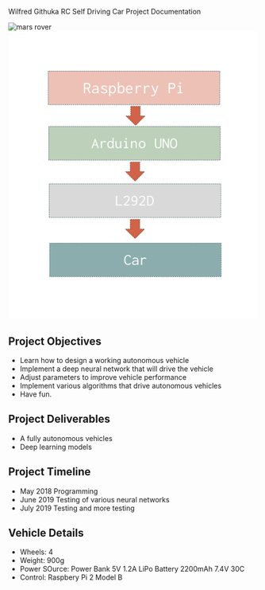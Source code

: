 Wilfred Githuka RC Self Driving Car
Project Documentation

![mars rover](https://user-images.githubusercontent.com/7964520/31209863-97c3385c-a996-11e7-800f-7707cbe931ad.JPG)
![image](https://raw.githubusercontent.com/wilfredgithuka/sdcar/master/struct.png)
## Project Objectives
* Learn how to design a working autonomous vehicle
* Implement a deep neural network that will drive the vehicle
* Adjust parameters to improve vehicle performance
* Implement various algorithms that drive autonomous vehicles
* Have fun.

## Project Deliverables
* A fully autonomous vehicles
* Deep learning models

## Project Timeline
* May 2018 Programming
* June 2019 Testing of various neural networks
* July 2019 Testing and more testing

## Vehicle Details
* Wheels: 4
* Weight: 900g
* Power SOurce: Power Bank 5V 1.2A LiPo Battery 2200mAh 7.4V 30C
* Control: Raspbery Pi 2 Model B
